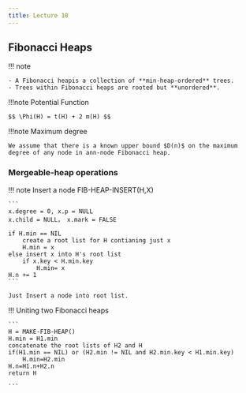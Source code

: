 ```yaml
---
title: Lecture 10
---
```


## Fibonacci Heaps

!!! note

    - A Fibonacci heapis a collection of **min-heap-ordered** trees.
    - Trees within Fibonacci heaps are rooted but **unordered**.

!!!note Potential Function

    $$ \Phi(H) = t(H) + 2 m(H) $$

!!!note Maximum degree

    We assume that there is a known upper bound $D(n)$ on the maximum degree of any node in ann-node Fibonacci heap.

### Mergeable-heap operations

!!! note Insert a node
    FIB-HEAP-INSERT(H,X)

    ```
    x.degree = 0, x.p = NULL
    x.child = NULL， x.mark = FALSE

    if H.min == NIL
        create a root list for H contianing just x
        H.min = x
    else insert x into H's root list
        if x.key < H.min.key
            H.min= x
    H.n += 1
    ```

    Just Insert a node into root list.

!!! Uniting two Fibonacci heaps


    ```
    H = MAKE-FIB-HEAP()
    H.min = H1.min
    concatenate the root lists of H2 and H
    if(H1.min == NIL) or (H2.min != NIL and H2.min.key < H1.min.key)
        H.min=H2.min
    H.n=H1.n+H2.n
    return H

    ```